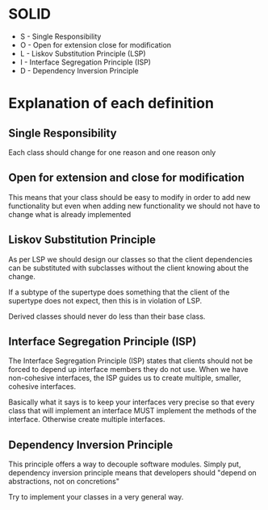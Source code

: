 # SOLID

- S - Single Responsibility
- O - Open for extension close for modification
- L - Liskov Substitution Principle (LSP)
- I - Interface Segregation Principle  (ISP)
- D - Dependency Inversion Principle

# Explanation of each definition

## Single Responsibility

Each class should change for one reason and one reason only

## Open for extension and close for modification

This means that your class should be easy to modify in order to add new functionality but even when adding new functionality
we should not have to change what is already implemented

## Liskov Substitution Principle

As per LSP we should design our classes so that the client dependencies can be substituted with subclasses without the client 
knowing about the change.

If a subtype of the supertype does something that the client of the supertype does not expect, then this is in violation of LSP.

Derived classes should never do less than their base class.

## Interface Segregation Principle (ISP)

The Interface Segregation Principle (ISP) states that clients should not be forced to depend up interface members they do not
use. When we have non-cohesive interfaces, the ISP guides us to create multiple, smaller, cohesive interfaces.

Basically what it says is to keep your interfaces very precise so that every class that will implement an interface 
MUST implement the methods of the interface. Otherwise create multiple interfaces.

## Dependency Inversion Principle

This principle offers a way to decouple software modules. Simply put, dependency inversion principle means that developers
should "depend on abstractions, not on concretions"

Try to implement your classes in a very general way.